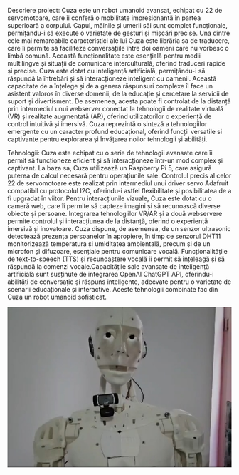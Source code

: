 Descriere proiect:
Cuza este un robot umanoid avansat, echipat cu 22 de servomotoare, care îi conferă o mobilitate impresionantă în partea superioară a corpului.
Capul, mâinile și umerii săi sunt complet funcționale, permițându-i să execute o varietate de gesturi și mișcări precise.
Una dintre cele mai remarcabile caracteristici ale lui Cuza este librăria sa de traducere, care îi permite să faciliteze conversațiile între doi oameni care nu vorbesc o limbă comună.
Această funcționalitate este esențială pentru medii multilingve și situații de comunicare interculturală, oferind traduceri rapide și precise.
Cuza este dotat cu inteligență artificială, permițându-i să răspundă la întrebări și să interacționeze inteligent cu oamenii.
Această capacitate de a înțelege și de a genera răspunsuri complexe îl face un asistent valoros în diverse domenii, de la educație și cercetare la servicii de suport și divertisment.
De asemenea, acesta poate fi controlat de la distanță prin intermediul unui webserver conectat la tehnologii de realitate virtuală (VR) și realitate augmentată (AR), oferind utilizatorilor o experiență de control intuitivă și imersivă.
Cuza reprezintă o sinteză a tehnologiilor emergente cu un caracter profund educațional, oferind funcții versatile si captivante pentru explorarea și învățarea noilor tehnologii și abilități.

Tehnologii:
Cuza este echipat cu o serie de tehnologii avansate care îi permit să funcționeze eficient și să interacționeze într-un mod complex și captivant.
La baza sa, Cuza utilizează un Raspberry Pi 5, care asigură puterea de calcul necesară pentru operațiunile sale. 
Controlul precis al celor 22 de servomotoare este realizat prin intermediul unui driver servo Adafruit compatibil cu protocolul I2C, oferindu-i astfel flexibilitate și posibilitatea de a fi upgradat în viitor.
Pentru interacțiunile vizuale, Cuza este dotat cu o cameră web, care îi permite să capteze imagini și să recunoască diverse obiecte și persoane. 
Integrarea tehnologiilor VR/AR și a două webservere permite controlul și interacțiunea de la distanță, oferind o experiență imersivă și inovatoare.
Cuza dispune, de asemenea, de un senzor ultrasonic detectează prezența persoanelor în apropiere, în timp ce senzorul DHT11 monitorizează temperatura și umiditatea ambientală, precum și de un microfon și difuzoare, esențiale pentru comunicare vocală.
Funcționalitățile de text-to-speech (TTS) și recunoaștere vocală îi permit să înțeleagă și să răspundă la comenzi vocale.Capacitățile sale avansate de inteligență artificială sunt susținute de integrarea OpenAI ChatGPT API, oferindu-i abilități de conversație și răspuns inteligente, adecvate pentru o varietate de scenarii educaționale și interactive. 
Aceste tehnologii combinate fac din Cuza un robot umanoid sofisticat.

![Alt text](9d6ff53a-185b-481a-bed6-c0036d3d63fd.jpg)
